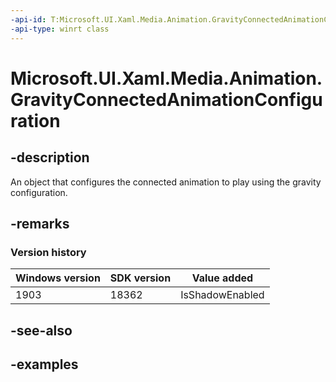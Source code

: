 ```yaml
---
-api-id: T:Microsoft.UI.Xaml.Media.Animation.GravityConnectedAnimationConfiguration
-api-type: winrt class
---
```


<!-- Class syntax.
public class GravityConnectedAnimationConfiguration : ConnectedAnimationConfiguration, ConnectedAnimationConfiguration
-->

# Microsoft.UI.Xaml.Media.Animation.GravityConnectedAnimationConfiguration

## -description
An object that configures the connected animation to play using the gravity configuration. 

## -remarks

### Version history

| Windows version | SDK version | Value added |
| -- | -- | -- |
| 1903 | 18362 | IsShadowEnabled |

## -see-also

## -examples

